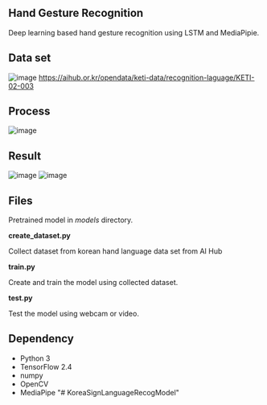 ## Hand Gesture Recognition

Deep learning based hand gesture recognition using LSTM and MediaPipie.

## Data set
![image](https://user-images.githubusercontent.com/73246476/166186708-7036d512-6395-4859-8864-2c2c91b31604.png)
https://aihub.or.kr/opendata/keti-data/recognition-laguage/KETI-02-003

## Process
![image](https://user-images.githubusercontent.com/73246476/166186774-368a9b28-49db-4007-b4f1-c67419beb5c2.png)

## Result

![image](https://user-images.githubusercontent.com/73246476/166186644-67b1eb12-d03f-4e8a-b19c-635a82da13d4.png)
![image](https://user-images.githubusercontent.com/73246476/166186654-dcc7c5fa-6341-4d95-95ea-2ef68d4f646d.png)


## Files

Pretrained model in *models* directory.

**create_dataset.py**

Collect dataset from korean hand language data set from AI Hub

**train.py**

Create and train the model using collected dataset.

**test.py**

Test the model using webcam or video.

## Dependency

- Python 3
- TensorFlow 2.4
- numpy
- OpenCV
- MediaPipe
"# KoreaSignLanguageRecogModel" 
